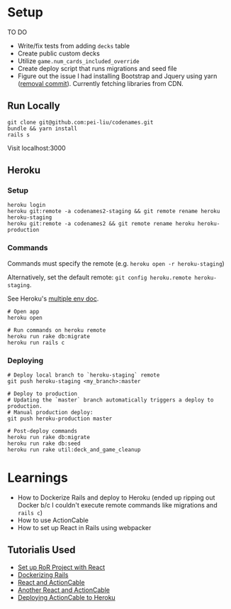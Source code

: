 # Setup
TO DO
- Write/fix tests from adding `decks` table
- Create public custom decks
- Utilize `game.num_cards_included_override`
- Create deploy script that runs migrations and seed file
- Figure out the issue I had installing Bootstrap and Jquery using yarn ([removal commit](https://github.com/pei-liu/codenames/commit/20ef8933d49f01a7c7d395b755c827bf2f68bb2d)). Currently fetching libraries from CDN.

## Run Locally
```
git clone git@github.com:pei-liu/codenames.git
bundle && yarn install
rails s
```
Visit localhost:3000
## Heroku
### Setup
```
heroku login
heroku git:remote -a codenames2-staging && git remote rename heroku heroku-staging
heroku git:remote -a codenames2 && git remote rename heroku heroku-production
```

### Commands
Commands must specify the remote (e.g. `heroku open -r heroku-staging`)

Alternatively, set the default remote: `git config heroku.remote heroku-staging`.

See Heroku's [multiple env doc](https://devcenter.heroku.com/articles/multiple-environments).
```
# Open app
heroku open

# Run commands on heroku remote
heroku run rake db:migrate
heroku run rails c
```

### Deploying
```
# Deploy local branch to `heroku-staging` remote
git push heroku-staging <my_branch>:master

# Deploy to production
# Updating the `master` branch automatically triggers a deploy to production.
# Manual production deploy:
git push heroku-production master

# Post-deploy commands
heroku run rake db:migrate
heroku run rake db:seed
heroku run rake util:deck_and_game_cleanup
```

# Learnings
* How to Dockerize Rails and deploy to Heroku (ended up ripping out Docker b/c I couldn't execute remote commands like migrations and `rails c`)
* How to use ActionCable
* How to set up React in Rails using webpacker

## Tutorialis Used
* [Set up RoR Project with React](https://www.digitalocean.com/community/tutorials/how-to-set-up-a-ruby-on-rails-project-with-a-react-frontend)
* [Dockerizing Rails](https://iridakos.com/programming/2019/04/07/dockerizing-a-rails-application)
* [React and ActionCable](https://dev.to/christiankastner/react-and-actioncable-1gbh)
* [Another React and ActionCable](https://medium.com/javascript-in-plain-english/integrating-actioncable-with-react-9f946b61556e)
* [Deploying ActionCable to Heroku](https://willschenk.com/articles/2016/deploying-actioncable-on-heroku/)
